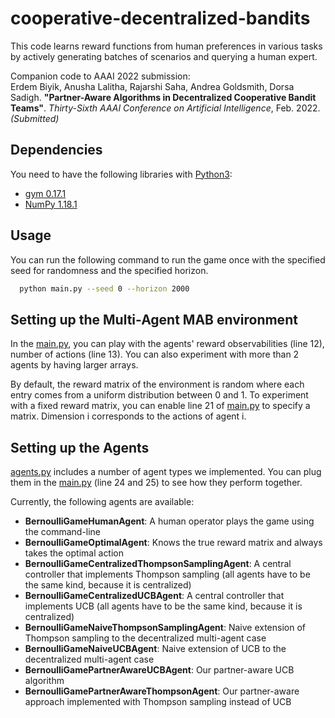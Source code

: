 # cooperative-decentralized-bandits
This code learns reward functions from human preferences in various tasks by actively generating batches of scenarios and querying a human expert.

Companion code to AAAI 2022 submission:  
Erdem Biyik, Anusha Lalitha, Rajarshi Saha, Andrea Goldsmith, Dorsa Sadigh. **"Partner-Aware Algorithms in Decentralized Cooperative Bandit Teams"**. *Thirty-Sixth AAAI Conference on Artificial Intelligence*, Feb. 2022. *(Submitted)*

## Dependencies
You need to have the following libraries with [Python3](http://www.python.org/downloads):
* [gym 0.17.1](https://gym.openai.com/)
* [NumPy 1.18.1](https://numpy.org/)

## Usage
You can run the following command to run the game once with the specified seed for randomness and the specified horizon.
```bash
  python main.py --seed 0 --horizon 2000
```

## Setting up the Multi-Agent MAB environment
In the [main.py](main.py), you can play with the agents' reward observabilities (line 12), number of actions (line 13). You can also experiment with more than 2 agents by having larger arrays.

By default, the reward matrix of the environment is random where each entry comes from a uniform distribution between 0 and 1. To experiment with a fixed reward matrix, you can enable line 21 of [main.py](main.py) to specify a matrix. Dimension i corresponds to the actions of agent i.

## Setting up the Agents
[agents.py](agents.py) includes a number of agent types we implemented. You can plug them in the [main.py](main.py) (line 24 and 25) to see how they perform together.

Currently, the following agents are available:
* **BernoulliGameHumanAgent**: A human operator plays the game using the command-line
* **BernoulliGameOptimalAgent**: Knows the true reward matrix and always takes the optimal action
* **BernoulliGameCentralizedThompsonSamplingAgent**: A central controller that implements Thompson sampling (all agents have to be the same kind, because it is centralized)
* **BernoulliGameCentralizedUCBAgent**: A central controller that implements UCB (all agents have to be the same kind, because it is centralized)
* **BernoulliGameNaiveThompsonSamplingAgent**: Naive extension of Thompson sampling to the decentralized multi-agent case
* **BernoulliGameNaiveUCBAgent**: Naive extension of UCB to the decentralized multi-agent case
* **BernoulliGamePartnerAwareUCBAgent**: Our partner-aware UCB algorithm
* **BernoulliGamePartnerAwareThompsonAgent**: Our partner-aware approach implemented with Thompson sampling instead of UCB

